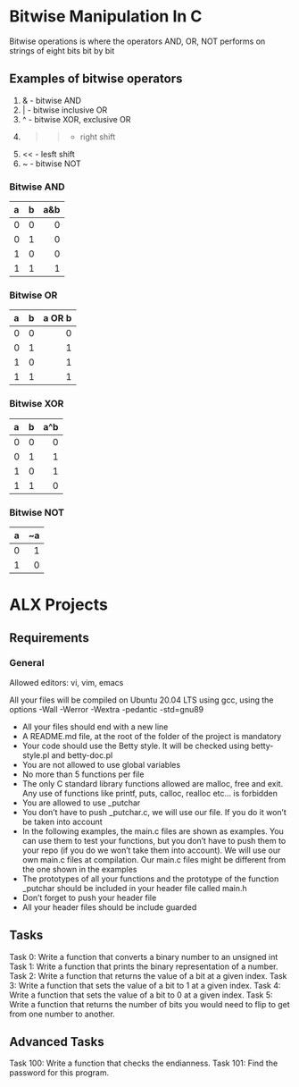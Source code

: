 # Bitwise Manipulation In C #

Bitwise operations is where the operators AND, OR, NOT performs on strings of eight bits bit by bit

## Examples of bitwise operators ##

1. & - bitwise AND
2. | - bitwise inclusive OR
3. ^ - bitwise XOR, exclusive OR
4. >> - right shift
5. << - lesft shift
6. ~ - bitwise NOT


### Bitwise AND ###

|  a  |  b  | a&b |
|:--- |:---:| ---:|
|  0  |  0  |  0  | 
|  0  |  1  |  0  |
|  1  |  0  |  0  |
|  1  |  1  |  1  |

### Bitwise OR ###

|  a  |  b  | a OR b |
|:--- |:---:| ------:|
|  0  |  0  |  0     |
|  0  |  1  |  1     |
|  1  |  0  |  1     |
|  1  |  1  |  1     |

### Bitwise XOR ###

|  a  |  b  | a^b |
|:--- |:---:| ---:|
|  0  |  0  |  0  |
|  0  |  1  |  1  |
|  1  |  0  |  1  |
|  1  |  1  |  0  |

### Bitwise NOT ###

|  a  |  ~a |
|:---:| ---:|
|  0  |  1  |
|  1  |  0  |

# ALX Projects #
## Requirements ##
### General ###
Allowed editors: vi, vim, emacs

All your files will be compiled on Ubuntu 20.04 LTS using gcc, using the options -Wall -Werror -Wextra -pedantic -std=gnu89

- All your files should end with a new line
- A README.md file, at the root of the folder of the project is mandatory
- Your code should use the Betty style. It will be checked using betty-style.pl and betty-doc.pl
- You are not allowed to use global variables
- No more than 5 functions per file
- The only C standard library functions allowed are malloc, free and exit. Any use of functions like printf, puts, calloc, realloc etc… is forbidden
- You are allowed to use _putchar
- You don’t have to push _putchar.c, we will use our file. If you do it won’t be taken into account
- In the following examples, the main.c files are shown as examples. You can use them to test your functions, but you don’t have to push them to your repo (if you do we won’t take them into account). We will use our own main.c files at compilation. Our main.c files might be different from the one shown in the examples
- The prototypes of all your functions and the prototype of the function _putchar should be included in your header file called main.h
- Don’t forget to push your header file
- All your header files should be include guarded

## Tasks ##
Task 0:  Write a function that converts a binary number to an unsigned int
Task 1: Write a function that prints the binary representation of a number.
Task 2: Write a function that returns the value of a bit at a given index.
Task 3: Write a function that sets the value of a bit to 1 at a given index.
Task 4: Write a function that sets the value of a bit to 0 at a given index.
Task 5: Write a function that returns the number of bits you would need to flip to get from one number to another.

## Advanced Tasks ##
Task 100: Write a function that checks the endianness.
Task 101: Find the password for this program.




